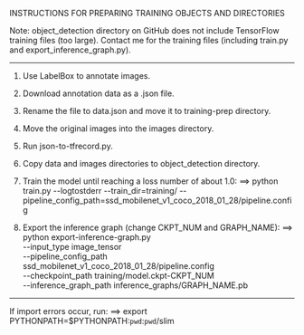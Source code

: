 INSTRUCTIONS FOR PREPARING TRAINING OBJECTS AND DIRECTORIES

Note: object_detection directory on GitHub does not include TensorFlow training files (too large). Contact me for the training files (including train.py and export_inference_graph.py).

-------------

1. Use LabelBox to annotate images.

2. Download annotation data as a .json file.

3. Rename the file to data.json and move it to training-prep directory.

4. Move the original images into the images directory.

5. Run json-to-tfrecord.py.

6. Copy data and images directories to object_detection directory.

7. Train the model until reaching a loss number of about 1.0:
	==> python train.py --logtostderr --train_dir=training/ --pipeline_config_path=ssd_mobilenet_v1_coco_2018_01_28/pipeline.config

8. Export the inference graph (change CKPT_NUM and GRAPH_NAME):
	==> python export-inference-graph.py \
    --input_type image_tensor \
    --pipeline_config_path ssd_mobilenet_v1_coco_2018_01_28/pipeline.config \
    --checkpoint_path training/model.ckpt-CKPT_NUM \
    --inference_graph_path inference_graphs/GRAPH_NAME.pb

-------------

If import errors occur, run:
	==> export PYTHONPATH=$PYTHONPATH:`pwd`:`pwd`/slim
